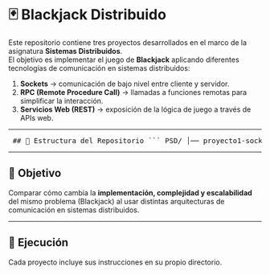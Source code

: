 # 🃏 Blackjack Distribuido  

Este repositorio contiene tres proyectos desarrollados en el marco de la asignatura **Sistemas Distribuidos**.  
El objetivo es implementar el juego de **Blackjack** aplicando diferentes tecnologías de comunicación en sistemas distribuidos:  

1. **Sockets** → comunicación de bajo nivel entre cliente y servidor.  
2. **RPC (Remote Procedure Call)** → llamadas a funciones remotas para simplificar la interacción.  
3. **Servicios Web (REST)** → exposición de la lógica de juego a través de APIs web.  

---

<pre> ## 📂 Estructura del Repositorio ``` PSD/ │── proyecto1-sockets/ # Blackjack con sockets │── proyecto2-rpc/ # Blackjack con RPC │── proyecto3-serviciosweb/ # Blackjack con servicios web │── README.md # Este archivo ``` </pre>

---

## 🎯 Objetivo
Comparar cómo cambia la **implementación, complejidad y escalabilidad** del mismo problema (Blackjack) al usar distintas arquitecturas de comunicación en sistemas distribuidos.  

---

## 🚀 Ejecución
Cada proyecto incluye sus instrucciones en su propio directorio.  
